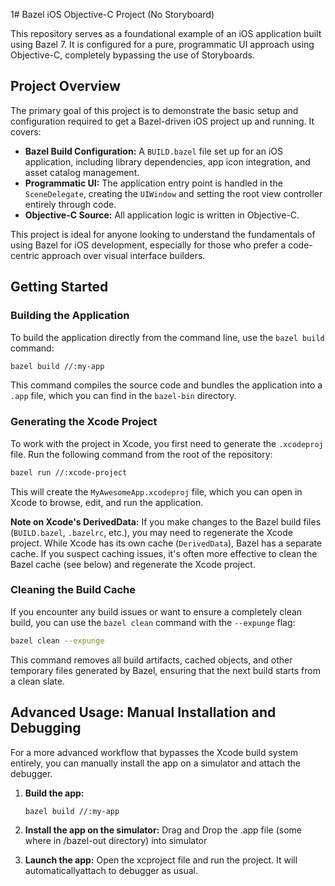 1# Bazel iOS Objective-C Project (No Storyboard)

This repository serves as a foundational example of an iOS application built using Bazel 7. It is configured for a pure, programmatic UI approach using Objective-C, completely bypassing the use of Storyboards.

## Project Overview

The primary goal of this project is to demonstrate the basic setup and configuration required to get a Bazel-driven iOS project up and running. It covers:

*   **Bazel Build Configuration:** A `BUILD.bazel` file set up for an iOS application, including library dependencies, app icon integration, and asset catalog management.
*   **Programmatic UI:** The application entry point is handled in the `SceneDelegate`, creating the `UIWindow` and setting the root view controller entirely through code.
*   **Objective-C Source:** All application logic is written in Objective-C.

This project is ideal for anyone looking to understand the fundamentals of using Bazel for iOS development, especially for those who prefer a code-centric approach over visual interface builders.

## Getting Started

### Building the Application

To build the application directly from the command line, use the `bazel build` command:

```bash
bazel build //:my-app
```

This command compiles the source code and bundles the application into a `.app` file, which you can find in the `bazel-bin` directory.

### Generating the Xcode Project

To work with the project in Xcode, you first need to generate the `.xcodeproj` file. Run the following command from the root of the repository:

```bash
bazel run //:xcode-project
```

This will create the `MyAwesomeApp.xcodeproj` file, which you can open in Xcode to browse, edit, and run the application.

**Note on Xcode's DerivedData:** If you make changes to the Bazel build files (`BUILD.bazel`, `.bazelrc`, etc.), you may need to regenerate the Xcode project. While Xcode has its own cache (`DerivedData`), Bazel has a separate cache. If you suspect caching issues, it's often more effective to clean the Bazel cache (see below) and regenerate the Xcode project.

### Cleaning the Build Cache

If you encounter any build issues or want to ensure a completely clean build, you can use the `bazel clean` command with the `--expunge` flag:

```bash
bazel clean --expunge
```

This command removes all build artifacts, cached objects, and other temporary files generated by Bazel, ensuring that the next build starts from a clean slate.

## Advanced Usage: Manual Installation and Debugging

For a more advanced workflow that bypasses the Xcode build system entirely, you can manually install the app on a simulator and attach the debugger.

1.  **Build the app:**
    ```bash
    bazel build //:my-app
    ```

2.  **Install the app on the simulator:**
    Drag and Drop the .app file (some where in /bazel-out directory) into simulator 

3.  **Launch the app:**
    Open the xcproject file and run the project. It will automaticallyattach to debugger as usual.
